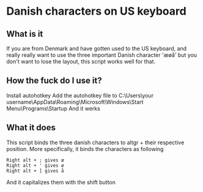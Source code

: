 # Danish characters on US keyboard
## What is it
If you are from Denmark and have gotten used to the US keyboard, and really really want to use the three important Danish character 'æøå' but you don't want to lose the layout, this script works well for that.

## How the fuck do I use it?
Install autohotkey 
Add the autohotkey file to C:\Users\your username\AppData\Roaming\Microsoft\Windows\Start Menu\Programs\Startup
And it werks

## What it does
This script binds the three danish characters to altgr + their respective position.
More specifically, it binds the characters as following 

```
Right alt + ; gives æ
Right alt + ' gives ø
Right alt + ] gives å
```

And it capitalizes them with the shift button

